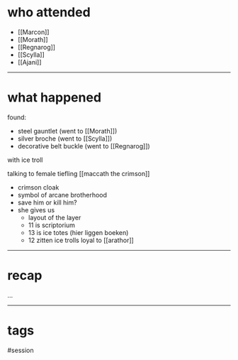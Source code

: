 

# who attended

- [[Marcon]]
- [[Morath]]
- [[Regnarog]]
- [[Scylla]]
- [[Ajani]]

---
# what happened

found:
- steel gauntlet (went to [[Morath]])
- silver broche (went to [[Scylla]])
- decorative belt buckle (went to [[Regnarog]])

with ice troll

talking to female tiefling [[maccath the crimson]]
- crimson cloak
- symbol of arcane brotherhood
- save him or kill him?
- she gives us
	- layout of the layer
	- 11 is scriptorium
	- 13 is ice totes (hier liggen boeken)
	- 12 zitten ice trolls loyal to [[arathor]]


---
# recap

...

---
# tags

#session